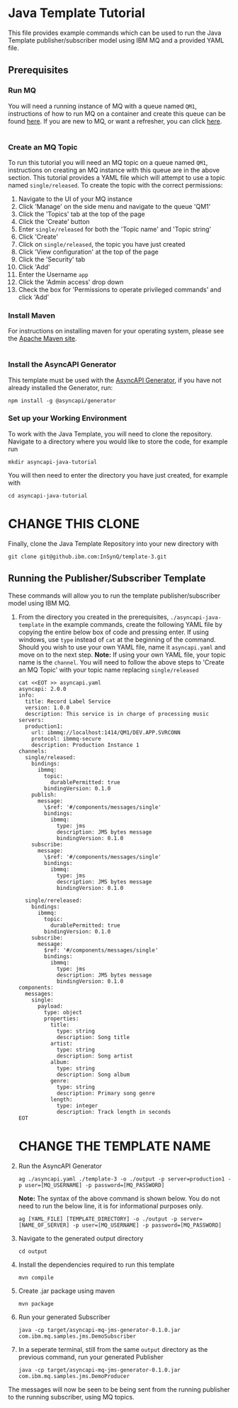 Java Template Tutorial
===

This file provides example commands which can be used to run the Java Template publisher/subscriber model using IBM MQ and a provided YAML file.

## Prerequisites

### Run MQ
You will need a running instance of MQ with a queue named `QM1`, instructions of how to run MQ on a container and create this queue can be found [here](https://developer.ibm.com/tutorials/mq-connect-app-queue-manager-containers/). If you are new to MQ, or want a refresher, you can click [here](https://ibm.biz/learn-mq).
<br></br>

### Create an MQ Topic
To run this tutorial you will need an MQ topic on a queue named `QM1`, instructions on creating an MQ instance with this queue are in the above section. This tutorial provides a YAML file which will attempt to use a topic named `single/released`. To create the topic with the correct permissions:
1. Navigate to the UI of your MQ instance
2. Click 'Manage' on the side menu and navigate to the queue 'QM1'
3. Click the 'Topics' tab at the top of the page
4. Click the 'Create' button
5. Enter `single/released` for both the 'Topic name' and 'Topic string'
6. Click 'Create'
7. Click on `single/released`, the topic you have just created
8. Click 'View configuration' at the top of the page
9. Click the 'Security' tab
10. Click 'Add'
11. Enter the Username `app`
12. Click the 'Admin access' drop down
13. Check the box for 'Permissions to operate privileged commands' and click 'Add'

### Install Maven
For instructions on installing maven for your operating system, please see the [Apache Maven site](https://maven.apache.org/install.html).
<br></br>

### Install the AsyncAPI Generator
This template must be used with the [AsyncAPI Generator](https://github.com/asyncapi/generator/), if you have not already installed the Generator, run:
```
npm install -g @asyncapi/generator
```
### Set up your Working Environment
To work with the Java Template, you will need to clone the repository. Navigate to a directory where you would like to store the code, for example run
```
mkdir asyncapi-java-tutorial
```
You will then need to enter the directory you have just created, for example with
```
cd asyncapi-java-tutorial
```
# CHANGE THIS CLONE
Finally, clone the Java Template Repository into your new directory with
```
git clone git@github.ibm.com:InSynQ/template-3.git
```

## Running the Publisher/Subscriber Template
These commands will allow you to run the template publisher/subscriber model using IBM MQ. 
1. From the directory you created in the prerequisites, `./asyncapi-java-template` in the example commands, create the following YAML file by copying the entire below box of code and pressing enter. If using windows, use `type` instead of `cat` at the beginning of the command. Should you wish to use your own YAML file, name it `asyncapi.yaml` and move on to the next step. **Note:** If using your own YAML file, your topic name is the `channel`. You will need to follow the above steps to 'Create an MQ Topic' with your topic name replacing `single/released`
    ```
    cat <<EOT >> asyncapi.yaml
    asyncapi: 2.0.0
    info:
      title: Record Label Service
      version: 1.0.0
      description: This service is in charge of processing music
    servers:
      production1:
        url: ibmmq://localhost:1414/QM1/DEV.APP.SVRCONN
        protocol: ibmmq-secure
        description: Production Instance 1
    channels:
      single/released:
        bindings:
          ibmmq:
            topic:
              durablePermitted: true
            bindingVersion: 0.1.0
        publish: 
          message:
            \$ref: '#/components/messages/single'
            bindings:
              ibmmq:
                type: jms
                description: JMS bytes message
                bindingVersion: 0.1.0
        subscribe:
          message:
            \$ref: '#/components/messages/single'
            bindings:
              ibmmq:
                type: jms
                description: JMS bytes message
                bindingVersion: 0.1.0

      single/rereleased:
        bindings:
          ibmmq:
            topic:
              durablePermitted: true
            bindingVersion: 0.1.0
        subscribe:
          message:
            $ref: '#/components/messages/single'
            bindings:
              ibmmq:
                type: jms
                description: JMS bytes message
                bindingVersion: 0.1.0
    components:
      messages:
        single:
          payload:
            type: object
            properties:
              title:
                type: string
                description: Song title
              artist:
                type: string
                description: Song artist
              album:
                type: string
                description: Song album
              genre:
                type: string
                description: Primary song genre
              length:
                type: integer
                description: Track length in seconds
    EOT
    ```
    # CHANGE THE TEMPLATE NAME
2. Run the AsyncAPI Generator
    ```
    ag ./asyncapi.yaml ./template-3 -o ./output -p server=production1 -p user=[MQ_USERNAME] -p password=[MQ_PASSWORD]
    ```
    **Note:** The syntax of the above command is shown below. You do not need to run the below line, it is for informational purposes only.
    ```
    ag [YAML_FILE] [TEMPLATE_DIRECTORY] -o ./output -p server=[NAME_OF_SERVER] -p user=[MQ_USERNAME] -p password=[MQ_PASSWORD]
    ```
3. Navigate to the generated output directory
    ```
    cd output
    ```
3. Install the dependencies required to run this template
    ```
    mvn compile 
    ```
4. Create .jar package using maven
    ```
    mvn package
    ```
5. Run your generated Subscriber
    ```
    java -cp target/asyncapi-mq-jms-generator-0.1.0.jar com.ibm.mq.samples.jms.DemoSubscriber
    ```
6. In a seperate terminal, still from the same `output` directory as the previous command, run your generated Publisher   
    ```
    java -cp target/asyncapi-mq-jms-generator-0.1.0.jar com.ibm.mq.samples.jms.DemoProducer
    ```

The messages will now be seen to be being sent from the running publisher to the running subscriber, using MQ topics.
